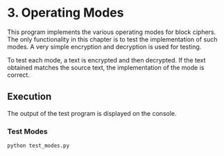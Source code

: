 # 3. Operating Modes

This program implements the various operating modes for block ciphers. The only functionality in this chapter is to test the implementation of such modes. A very simple encryption and decryption is used for testing.

To test each mode, a text is encrypted and then decrypted. If the text obtained matches the source text, the implementation of the mode is correct.

## Execution

The output of the test program is displayed on the console.

### Test Modes

```shell
python test_modes.py
```
